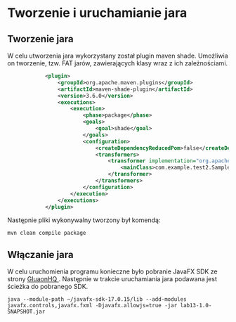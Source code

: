 # Tworzenie i uruchamianie jara

## Tworzenie jara

W celu utworzenia jara wykorzystany został plugin maven shade. Umożliwia on tworzenie, tzw. FAT jarów, zawierających klasy wraz z ich zależnościami. 

```xml
            <plugin>
                <groupId>org.apache.maven.plugins</groupId>
                <artifactId>maven-shade-plugin</artifactId>
                <version>3.6.0</version>
                <executions>
                    <execution>
                        <phase>package</phase>
                        <goals>
                            <goal>shade</goal>
                        </goals>
                        <configuration>
                            <createDependencyReducedPom>false</createDependencyReducedPom>
                            <transformers>
                                <transformer implementation="org.apache.maven.plugins.shade.resource.ManifestResourceTransformer">
                                    <mainClass>com.example.test2.Sample1</mainClass>
                                </transformer>
                            </transformers>
                        </configuration>
                    </execution>
                </executions>
            </plugin>
```

Następnie pliki wykonywalny tworzony był komendą:
```shell
mvn clean compile package
```


## Włączanie jara
W celu uruchomienia programu konieczne było pobranie JavaFX SDK ze strony [ GluaonHQ ]("https://gluonhq.com/products/javafx/"). Następnie w trakcie uruchamiania jara podawana jest ścieżka do pobranego SDK.


```shell
java --module-path ~/javafx-sdk-17.0.15/lib --add-modules javafx.controls,javafx.fxml -Djavafx.allowjs=true -jar lab13-1.0-SNAPSHOT.jar
```